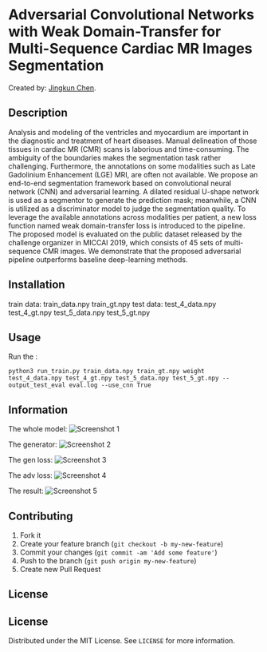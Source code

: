 # Adversarial Convolutional Networks with Weak Domain-Transfer for Multi-Sequence Cardiac MR Images Segmentation
<!-- If you'd like to use a logo instead uncomment this code and remove the text above this line

  ![Logo](http://blog.ebuystorm.com/aboutme/avatar.png)

-->

Created by: [Jingkun Chen](http://blog.ebuystorm.com/aboutme.html).



## Description
 Analysis and modeling of the ventricles and myocardium are important in the diagnostic and treatment of heart diseases. Manual delineation of those tissues in cardiac MR (CMR) scans is laborious and time-consuming. The ambiguity of the boundaries makes the segmentation task rather challenging. Furthermore, the annotations on some modalities such as Late Gadolinium Enhancement (LGE) MRI, are often not available. We propose an end-to-end segmentation framework based on convolutional neural network (CNN) and adversarial learning. A dilated residual U-shape network is used as a segmentor to generate the prediction mask; meanwhile, a CNN is utilized as a discriminator model to judge the segmentation quality. To leverage the available annotations across modalities per patient, a new loss function named weak domain-transfer loss is introduced to the pipeline. The proposed model is evaluated on the public dataset released by the challenge organizer in MICCAI 2019, which consists of 45 sets of multi-sequence CMR images. We demonstrate that the proposed adversarial pipeline outperforms baseline deep-learning methods.

## Installation
train data:
train_data.npy train_gt.npy
test data:
test_4_data.npy test_4_gt.npy test_5_data.npy test_5_gt.npy



## Usage

Run the :

```erb
python3 run_train.py train_data.npy train_gt.npy weight test_4_data.npy test_4_gt.npy test_5_data.npy test_5_gt.npy --output_test_eval eval.log --use_cnn True
```


## Information


The whole model:
![Screenshot 1](http://blog.ebuystorm.com/file/image/miccai_2019_segmentor.png)

The generator:
![Screenshot 2](http://blog.ebuystorm.com/file/image/miccai_2019_unet_224.png)

The gen loss:
![Screenshot 3](http://blog.ebuystorm.com/file/image/miccai_2019_gen_loss.png)

The adv loss:
![Screenshot 4](http://blog.ebuystorm.com/file/image/miccai_2019_adv_loss.png)

The result:
![Screenshot 5](http://blog.ebuystorm.com/file/image/miccai_2019_result.png)
## Contributing

1. Fork it
2. Create your feature branch (`git checkout -b my-new-feature`)
3. Commit your changes (`git commit -am 'Add some feature'`)
4. Push to the branch (`git push origin my-new-feature`)
5. Create new Pull Request


## License

<!-- LICENSE -->
## License

Distributed under the MIT License. See `LICENSE` for more information.
